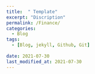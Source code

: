 ```yaml
---
title:  " Template"
excerpt: "Discription"
permalink: /Finance/
categories:
  - Blog
tags:
  - [Blog, jekyll, Github, Git]
 
date: 2021-07-30
last_modified_at: 2021-07-30
---
```

